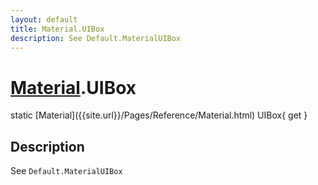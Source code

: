 ```yaml
---
layout: default
title: Material.UIBox
description: See Default.MaterialUIBox
---
```

# [Material]({{site.url}}/Pages/Reference/Material.html).UIBox

<div class='signature' markdown='1'>
static [Material]({{site.url}}/Pages/Reference/Material.html) UIBox{ get }
</div>

## Description
See `Default.MaterialUIBox`

